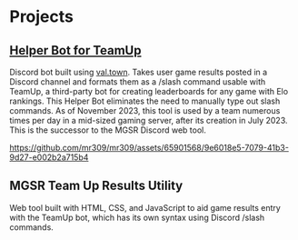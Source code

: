# Projects
## [Helper Bot for TeamUp](https://www.val.town/v/rayman/mgsrBotEndpoint)
Discord bot built using [val.town](https://www.val.town/v/rayman/mgsrBotEndpoint). Takes user game results posted in a Discord channel and formats them as a /slash command usable with TeamUp, a third-party bot for creating leaderboards for any game with Elo rankings. This Helper Bot eliminates the need to manually type out slash commands.  As of November 2023, this tool is used by a team numerous times per day in a mid-sized gaming server, after its creation in July 2023. This is the successor to the MGSR Discord web tool.

https://github.com/mr309/mr309/assets/65901568/9e6018e5-7079-41b3-9d27-e002b2a715b4

## MGSR Team Up Results Utility
Web tool built with HTML, CSS, and JavaScript to aid game results entry with the TeamUp bot, which has its own syntax using Discord /slash commands. 

<!---
mr309/mr309 is a ✨ special ✨ repository because its `README.md` (this file) appears on your GitHub profile.
You can click the Preview link to take a look at your changes.
--->
